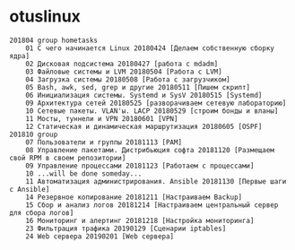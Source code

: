 # otuslinux

    201804 group hometasks
        01 С чего начинается Linux 20180424 [Делаем собственную сборку ядра]
        02 Дисковая подсистема 20180427 [работа с mdadm]
        03 Файловые системы и LVM 20180504 [Работа с LVM]
        04 Загрузка системы 20180508 [Работа с загрузчиком]
        05 Bash, awk, sed, grep и другие 20180511 [Пишем скрипт]
        06 Инициализация системы. Systemd и SysV 20180515 [Systemd]
        09 Архитектура сетей 20180525 [разворачиваем сетевую лабораторию]
        10 Сетевые пакеты. VLAN'ы. LACP 20180529 [строим бонды и вланы]
        11 Мосты, туннели и VPN 20180601 [VPN]
        12 Статическая и динамическая маршрутизация 20180605 [OSPF]
    201810 group
        07 Пользователи и группы 20181113 [PAM]
        08 Управление пакетами. Дистрибьюция софта 20181120 [Размещаем свой RPM в своем репозитории]
        09 Управление процессами 20181123 [Работаем с процессами]
        10 ...will be done someday...
        11 Автоматизация администрирования. Ansible 20181130 [Первые шаги с Ansible]
        14 Резервное копирование 20181211 [Настраиваем Backup]
        15 Сбор и анализ логов 20181214 [Настраиваем центральный сервер для сбора логов]
        16 Мониторинг и алертинг 20181218 [Настройка мониторинга]
        23 Фильтрация трафика 20190129 [Сценарии iptables]
        24 Web сервера 20190201 [Web сервера]